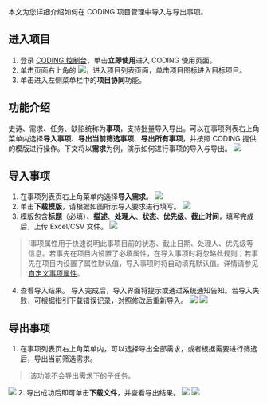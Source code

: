 本文为您详细介绍如何在 CODING 项目管理中导入与导出事项。

## 进入项目
1. 登录 [CODING 控制台](https://console.cloud.tencent.com/coding)，单击**立即使用**进入 CODING 使用页面。
2. 单击页面右上角的 <img src ="https://main.qcloudimg.com/raw/d94a8e60dd3a41d0af07d72ae0e9d70e.png" style ="margin:0">，进入项目列表页面，单击项目图标进入目标项目。
3. 单击进入左侧菜单栏中的**项目协同**功能。

## 功能介绍[](#intro)

史诗、需求、任务、缺陷统称为**事项**，支持批量导入导出。可以在事项列表右上角菜单内选择**导入事项**、**导出当前筛选事项**、**导出所有事项**，并按照 CODING 提供的模版进行操作。下文将以**需求**为例，演示如何进行事项的导入与导出。
![](https://main.qcloudimg.com/raw/25abf2c1c62fd52edc4282aa699e70e2.png)

## 导入事项[](#import)

1.  在事项列表页右上角菜单内选择**导入需求**。
![](https://main.qcloudimg.com/raw/4c71682dbea5a459bd0567cacf0f5a5a.png)
2.  单击**下载模版**，请根据如图所示导入要求进行填写。
![](https://main.qcloudimg.com/raw/bd00357fe9487a68c816d3def5fc8b5d.png)
3.  模版包含**标题**（必填）、**描述**、**处理人**、**状态**、**优先级**、**截止时间**，填写完成后，上传 Excel/CSV 文件。
![](https://main.qcloudimg.com/raw/b929cae4f86aae53b4b1b9f84e11fa41.png)
>!事项属性用于快速说明此事项目前的状态、截止日期、处理人、优先级等信息。若事先在项目内设置了必填属性，在导入事项时将忽略此规则；若事先在项目内设置了属性默认值，导入事项时将自动填充默认值。详情请参见 [自定义事项属性](https://cloud.tencent.com/document/product/1113/58821)。
4.  查看导入结果。
导入完成后，导入界面将提示或通过系统通知告知。若导入失败，可根据指引下载错误记录，对照修改后重新导入。
![](https://main.qcloudimg.com/raw/7587023b98bbbf02c91ae8edafd15139.png)
![](https://main.qcloudimg.com/raw/a749784e32eef5db86d49044323efb22.png)

## 导出事项[](#export)

1.  在事项列表页右上角菜单内，可以选择导出全部需求，或者根据需要进行筛选后，导出当前筛选需求。
>!该功能不会导出需求下的子任务。
>
![](https://main.qcloudimg.com/raw/f4543dd265f950294f79c78ab3b5c0c5.png)
2.  导出成功后即可单击**下载文件**，并查看导出结果。
![](https://main.qcloudimg.com/raw/bd2d7b55973db12a9d10fc04258e9a80.png)
![](https://main.qcloudimg.com/raw/134c81f39b254ba798b0d906136d303e.png)
